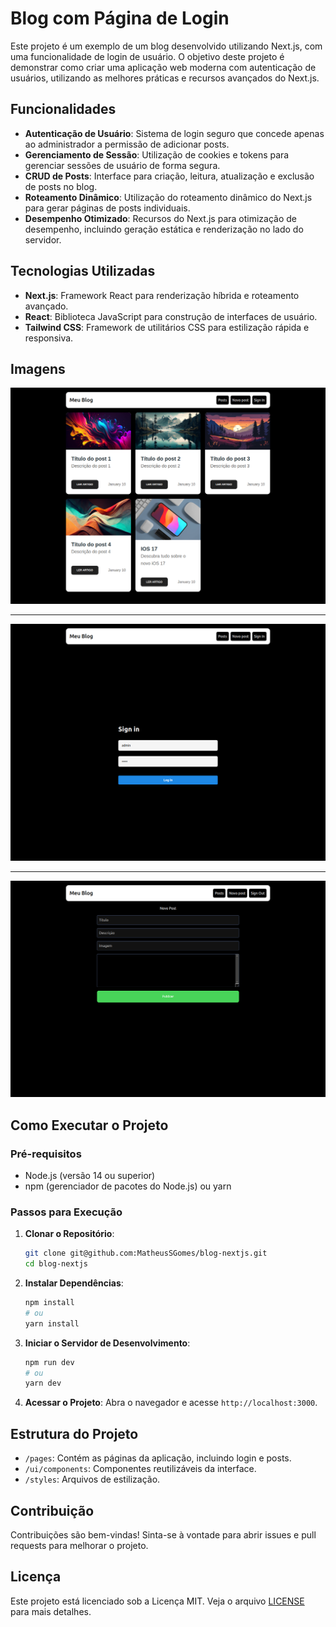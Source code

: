 # Blog com Página de Login

Este projeto é um exemplo de um blog desenvolvido utilizando Next.js, com uma funcionalidade de login de usuário. O objetivo deste projeto é demonstrar como criar uma aplicação web moderna com autenticação de usuários, utilizando as melhores práticas e recursos avançados do Next.js.

## Funcionalidades

- **Autenticação de Usuário**: Sistema de login seguro que concede apenas ao administrador a permissão de adicionar posts.
- **Gerenciamento de Sessão**: Utilização de cookies e tokens para gerenciar sessões de usuário de forma segura.
- **CRUD de Posts**: Interface para criação, leitura, atualização e exclusão de posts no blog.
- **Roteamento Dinâmico**: Utilização do roteamento dinâmico do Next.js para gerar páginas de posts individuais.
- **Desempenho Otimizado**: Recursos do Next.js para otimização de desempenho, incluindo geração estática e renderização no lado do servidor.

## Tecnologias Utilizadas

- **Next.js**: Framework React para renderização híbrida e roteamento avançado.
- **React**: Biblioteca JavaScript para construção de interfaces de usuário.
- **Tailwind CSS**: Framework de utilitários CSS para estilização rápida e responsiva.

## Imagens
![](./screencapture-1.png)

---

![](./screencapture-2.png)

---

![](./screencapture-3.png)

## Como Executar o Projeto

### Pré-requisitos

- Node.js (versão 14 ou superior)
- npm (gerenciador de pacotes do Node.js) ou yarn

### Passos para Execução

1. **Clonar o Repositório**:
    ```bash
    git clone git@github.com:MatheusSGomes/blog-nextjs.git
    cd blog-nextjs
    ```

2. **Instalar Dependências**:
    ```bash
    npm install
    # ou
    yarn install
    ```
2. **Iniciar o Servidor de Desenvolvimento**:
    ```bash
    npm run dev
    # ou
    yarn dev
    ```

6. **Acessar o Projeto**:
    Abra o navegador e acesse `http://localhost:3000`.

## Estrutura do Projeto

- `/pages`: Contém as páginas da aplicação, incluindo login e posts.
- `/ui/components`: Componentes reutilizáveis da interface.
- `/styles`: Arquivos de estilização.

## Contribuição

Contribuições são bem-vindas! Sinta-se à vontade para abrir issues e pull requests para melhorar o projeto.

## Licença

Este projeto está licenciado sob a Licença MIT. Veja o arquivo [LICENSE](LICENSE) para mais detalhes.
